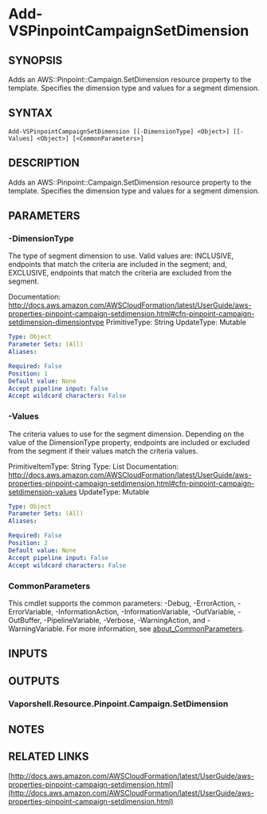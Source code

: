 # Add-VSPinpointCampaignSetDimension

## SYNOPSIS
Adds an AWS::Pinpoint::Campaign.SetDimension resource property to the template.
Specifies the dimension type and values for a segment dimension.

## SYNTAX

```
Add-VSPinpointCampaignSetDimension [[-DimensionType] <Object>] [[-Values] <Object>] [<CommonParameters>]
```

## DESCRIPTION
Adds an AWS::Pinpoint::Campaign.SetDimension resource property to the template.
Specifies the dimension type and values for a segment dimension.

## PARAMETERS

### -DimensionType
The type of segment dimension to use.
Valid values are: INCLUSIVE, endpoints that match the criteria are included in the segment; and, EXCLUSIVE, endpoints that match the criteria are excluded from the segment.

Documentation: http://docs.aws.amazon.com/AWSCloudFormation/latest/UserGuide/aws-properties-pinpoint-campaign-setdimension.html#cfn-pinpoint-campaign-setdimension-dimensiontype
PrimitiveType: String
UpdateType: Mutable

```yaml
Type: Object
Parameter Sets: (All)
Aliases:

Required: False
Position: 1
Default value: None
Accept pipeline input: False
Accept wildcard characters: False
```

### -Values
The criteria values to use for the segment dimension.
Depending on the value of the DimensionType property, endpoints are included or excluded from the segment if their values match the criteria values.

PrimitiveItemType: String
Type: List
Documentation: http://docs.aws.amazon.com/AWSCloudFormation/latest/UserGuide/aws-properties-pinpoint-campaign-setdimension.html#cfn-pinpoint-campaign-setdimension-values
UpdateType: Mutable

```yaml
Type: Object
Parameter Sets: (All)
Aliases:

Required: False
Position: 2
Default value: None
Accept pipeline input: False
Accept wildcard characters: False
```

### CommonParameters
This cmdlet supports the common parameters: -Debug, -ErrorAction, -ErrorVariable, -InformationAction, -InformationVariable, -OutVariable, -OutBuffer, -PipelineVariable, -Verbose, -WarningAction, and -WarningVariable. For more information, see [about_CommonParameters](http://go.microsoft.com/fwlink/?LinkID=113216).

## INPUTS

## OUTPUTS

### Vaporshell.Resource.Pinpoint.Campaign.SetDimension
## NOTES

## RELATED LINKS

[http://docs.aws.amazon.com/AWSCloudFormation/latest/UserGuide/aws-properties-pinpoint-campaign-setdimension.html](http://docs.aws.amazon.com/AWSCloudFormation/latest/UserGuide/aws-properties-pinpoint-campaign-setdimension.html)

